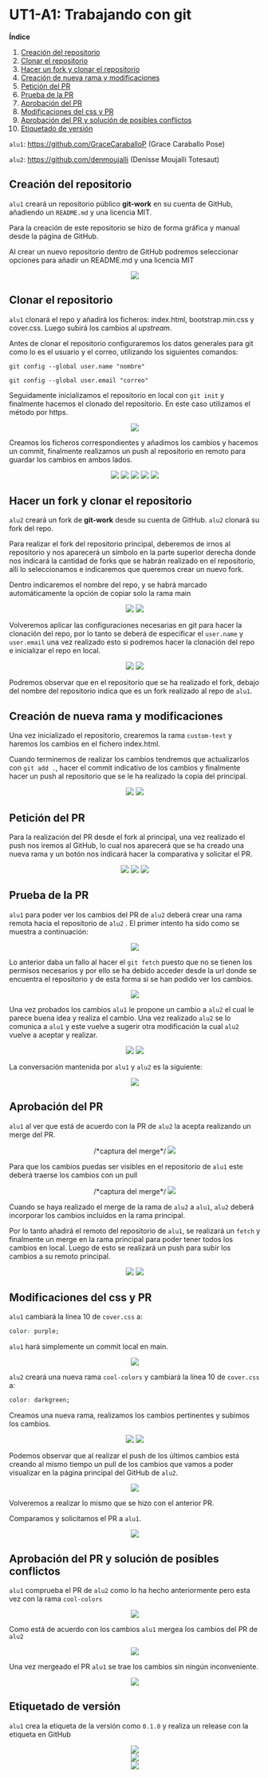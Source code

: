 # UT1-A1: Trabajando con git
**Índice**

1. [Creación del repositorio](#1)
2. [Clonar el repositorio](#2)
3. [Hacer un fork  y clonar el repositorio](#3)
4. [Creación de nueva rama y modificaciones](#4)
5. [Petición del PR](#5)
6. [Prueba de la PR](#6)
7. [Aprobación del PR](#7)
8. [Modificaciones del css y PR](#8)
9. [Aprobación del PR y solución de posibles conflictos](#9)
10. [Etiquetado de versión](#10)

`alu1`: https://github.com/GraceCaraballoP (Grace Caraballo Pose) 

`alu2`: https://github.com/denmoujalli (Denisse Moujalli Totesaut)

## Creación del repositorio<a name="1"></a>

`alu1` creará un repositorio público **git-work** en su cuenta de GitHub, añadiendo un `README.md` y una licencia MIT.

Para la creación de este repositorio se hizo de forma gráfica y manual desde la página de GitHub.

Al crear un nuevo repositorio dentro de GitHub podremos seleccionar opciones para añadir un README.md y una licencia MIT
<div align="center">
<img src="img/CapturaGr1.png">    
</div>

## Clonar el repositorio<a name="2"></a>
`alu1` clonará el repo y añadirá los ficheros: index.html, bootstrap.min.css y cover.css. Luego subirá los cambios al _upstream_.

Antes de clonar el repositorio configuraremos los datos generales para git como lo es el usuario y el correo, utilizando los siguientes comandos: 

```
git config --global user.name "nombre"

git config --global user.email "correo"
```

Seguidamente inicializamos el repositorio en local con `git init` y finalmente hacemos el clonado del repositorio. En este caso utilizamos el método por https.

<div align="center">
<img src="img/CapturaGr2.png">    
</div>

Creamos los ficheros correspondientes y añadimos los cambios y hacemos un commit, finalmente realizamos un push al repositorio en remoto para guardar los cambios en ambos lados.

<div align="center">
<img src="img/CapturaGr3.png">    
<img src="img/CapturaGr4.png">    
<img src="img/CapturaGr5.png">    
<img src="img/CapturaGr6.png">    
<img src="img/CapturaGr7.png">
</div>

## Hacer un fork  y clonar el repositorio<a name="3"></a>

`alu2` creará un fork de **git-work** desde su cuenta de GitHub.
`alu2` clonará su fork del repo.

Para realizar el fork del repositorio principal, deberemos de irnos al repositorio y nos aparecerá un símbolo en la parte superior derecha donde nos indicará la cantidad de forks que se habrán realizado en el repositorio, allí lo seleccionamos e indicaremos que queremos crear un nuevo fork.

Dentro indicaremos el nombre del repo, y se habrá marcado automáticamente la opción de copiar solo la rama main

<div align="center">
<img src="img/CapturaDen1.png">    
<img src="img/CapturaDen2.png">   
</div>

Volveremos aplicar las configuraciones necesarias en git para hacer la clonación del repo, por lo tanto se deberá de especificar el `user.name` y `user.email` una vez realizado esto si podremos hacer la clonación del repo e inicializar el repo en local.

<div align="center">
<img src="img/CapturaDen3.png">    
<img src="img/CapturaDen4.png">    
</div>

Podremos observar que en el repositorio que se ha realizado el fork, debajo del nombre del repositorio indica que es un fork realizado al repo de `alu1`.

## Creación de nueva rama y modificaciones<a name="4"></a>

Una vez inicializado el repositorio, crearemos la rama `custom-text` y haremos los cambios en el fichero index.html.

Cuando terminemos de realizar los cambios tendremos que actualizarlos con `git add .`, hacer el commit indicativo de los cambios y finalmente hacer un push al repositorio que se le ha realizado la copia del principal.

<div align="center">
<img src="img/CapturaDen5.png">    
<img src="img/CapturaDen5-2.png">
</div>

## Petición del PR<a name="5"></a>

Para la realización del PR desde el fork al principal, una vez realizado el push nos iremos al GitHub, lo cual nos aparecerá que se ha creado una nueva rama y un botón nos indicará hacer la comparativa y solicitar el PR.

<div align="center">
<img src="img/CapturaDen6.png">    
<img src="img/CapturaDen7.png">    
<img src="img/CapturaDen8.png">
</div>

## Prueba de la PR<a name="6"></a>

`alu1` para poder ver los cambios del PR de `alu2` deberá crear una rama remota hacia el repositorio de `alu2` . El primer intento ha sido como se muestra a continuación:
<div align="center">
<img src="img/CapturaGr9.png">    
</div>

Lo anterior daba un fallo al hacer el `git fetch` puesto que no se tienen los permisos necesarios y por ello se ha debido acceder desde la url donde se encuentra el repositorio y de esta forma si se han podido ver los cambios.

<div align="center">
<img src="img/CapturaGr10.png">   
</div>

Una vez probados los cambios `alu1` le propone un cambio a `alu2` el cual le parece buena idea y realiza el cambio. Una vez realizado `alu2` se lo comunica a `alu1` y este vuelve a sugerir otra modificación la cual `alu2` vuelve a aceptar y realizar.

<div align="center">
<img src="img/CapturaDen9.png">
<img src="img/CapturaDen10.png">
</div>

La conversación mantenida por `alu1` y `alu2` es la siguiente:

<div align="center">
<img src="img/CapturaGr11.png">
</div>

## Aprobación del PR<a name="7"></a>

`alu1` al ver que está de acuerdo con la PR de `alu2` la acepta realizando un merge del PR.

<div align="center">
    /*captura del merge*/
<img src="img/CapturaGr12.png">
</div>

Para que los cambios puedas ser visibles en el repositorio de `alu1` este deberá traerse los cambios con un pull

<div align="center">
    /*captura del merge*/
<img src="img/CapturaGr122.png">
</div>

Cuando se haya realizado el merge de la rama de `alu2` a `alu1`, `alu2` deberá incorporar los cambios incluidos en la rama principal.

Por lo tanto añadirá el remoto del repositorio de `alu1`, se realizará un `fetch` y finalmente un merge en la rama principal para poder tener todos los cambios en local. Luego de esto se realizará un push para subir los cambios a su remoto principal.

<div align="center">
<img src="img/CapturaDen11.png">
<img src="img/CapturaDen12.png">
</div>

## Modificaciones del css y PR<a name="8"></a>

`alu1` cambiará la línea 10 de `cover.css` a:

```css
color: purple;
```

`alu1` hará simplemente un commit local en main.

<div align="center">
<img src="img/CapturaGr13.png">
</div>

`alu2` creará una nueva rama `cool-colors` y cambiará la línea 10 de `cover.css` a:

```css
color: darkgreen;
```
Creamos una nueva rama, realizamos los cambios pertinentes y subimos los cambios.

<div align="center">
<img src="img/CapturaDen13.png">
<img src="img/CapturaDen14.png">
</div>

Podemos observar que al realizar el push de los últimos cambios está creando al mismo tiempo un pull de los cambios que vamos a poder visualizar en la página principal del GitHub de `alu2`.

<div align="center">
<img src="img/CapturaDen15.png">
</div>

Volveremos a realizar lo mismo que se hizo con el anterior PR.

Comparamos y solicitamos el PR a `alu1`.

<div align="center">
<img src="img/CapturaDen16.png">
</div>

## Aprobación del PR y solución de posibles conflictos<a name="9"></a>

`alu1` comprueba el PR de `alu2` como lo ha hecho anteriormente pero esta vez con la rama `cool-colors` 

<div align="center">
<img src="img/CapturaGr14.png">
</div>

Como está de acuerdo con los cambios `alu1` mergea los cambios del PR de `alu2` 

<div align="center">
<img src="img/CapturaGr15.png">
</div>

Una vez mergeado el PR `alu1` se trae los cambios sin ningún inconveniente.

<div align="center">
<img src="img/CapturaGr16.png">
</div>

## Etiquetado de versión<a name="10"></a>

`alu1` crea la etiqueta de la versión como `0.1.0` y realiza un release con la etiqueta en GitHub

<div align="center">
<img src="img/CapturaGr17.png">
</div>

<div align="center">
<img src="img/CapturaGr18.png">
</div>

<div align="center">
<img src="img/CapturaGr19.png">
</div>
